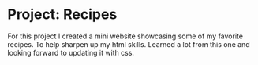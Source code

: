<html>
    <body>
        <h1>Project: Recipes</h1>
        <p>For this project I created a mini website showcasing some of my favorite recipes.
        To help sharpen up my html skills. Learned a lot from this one and looking forward to updating it with css.</p>
    </body>
</html>
